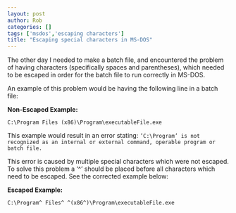 ```yaml
---
layout: post
author: Rob
categories: []
tags: ['msdos','escaping characters']
title: "Escaping special characters in MS-DOS"
---
```

The other day I needed to make a batch file, and encountered the problem of having characters (specifically spaces and parentheses), which needed to be escaped in order for the batch file to run correctly in MS-DOS.

An example of this problem would be having the following line in a batch file:

**Non-Escaped Example:**

`C:\Program Files (x86)\Program\executableFile.exe`

This example would result in an error stating: `’C:\Program’ is not recognized as an internal or external command, operable program or batch file.`

This error is caused by multiple special characters which were not escaped. To solve this problem a ‘^’ should be placed before all characters which need to be escaped. See the corrected example below: 

**Escaped Example:**

`C:\Program^ Files^ ^(x86^)\Program\executableFile.exe`

